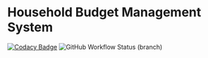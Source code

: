 # Household Budget Management System
[![Codacy Badge](https://app.codacy.com/project/badge/Grade/731f9c2a564f4025bc8a9f705ce5c5cc)](https://www.codacy.com/gh/Sagar-Mohan-Jadhav/HBM/dashboard?utm_source=github.com&amp;utm_medium=referral&amp;utm_content=Sagar-Mohan-Jadhav/HBM&amp;utm_campaign=Badge_Grade) <img alt="GitHub Workflow Status (branch)" src="https://img.shields.io/github/workflow/status/Sagar-Mohan-Jadhav/HBM/CI/master">
